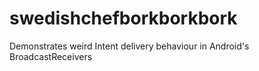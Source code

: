 swedishchefborkborkbork
=======================

Demonstrates weird Intent delivery behaviour in Android's BroadcastReceivers
